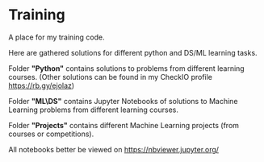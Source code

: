 # Training
A place for my training code.

Here are gathered solutions for different python and DS/ML learning tasks. 

Folder **"Python"** contains solutions to problems from different learning courses.
(Other solutions can be found in my CheckIO profile https://rb.gy/ejolaz)

Folder **"ML\DS"** contains Jupyter Notebooks of solutions to Machine Learning problems from different learning courses.

Folder **"Projects"** contains different Machine Learning projects (from courses or competitions).

All notebooks better be viewed on https://nbviewer.jupyter.org/
